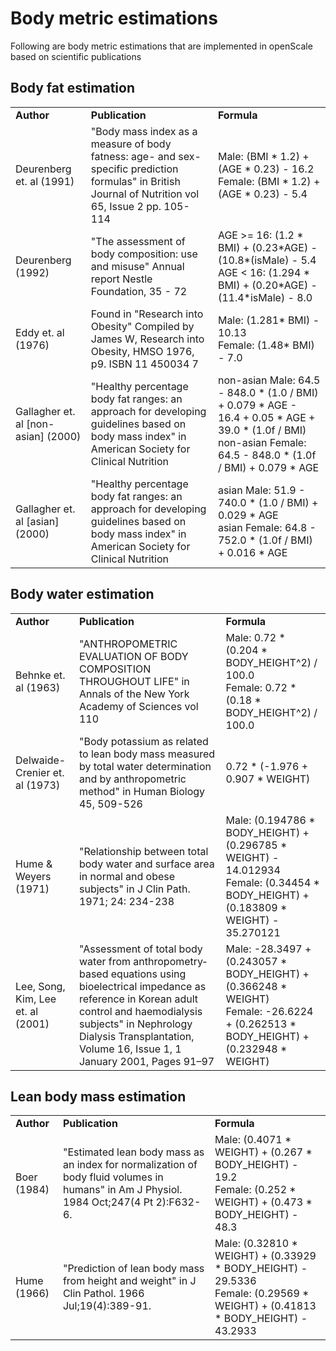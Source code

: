 # Body metric estimations

Following are body metric estimations that are implemented in openScale based on scientific publications

## Body fat estimation

<table>
<tr>
<td><b>Author</b></td>
<td><b>Publication</b></td>
<td><b>Formula</b></td>
</tr>
<tr>
<td>Deurenberg et. al (1991)</td>
<td>"Body mass index as a measure of body fatness: age- and sex-specific prediction formulas" in British Journal of Nutrition vol 65, Issue 2 pp. 105-114</td>
<td> 
Male: (BMI * 1.2) + (AGE * 0.23) - 16.2 <br>
Female: (BMI * 1.2) + (AGE * 0.23) - 5.4
</td>
</tr>
<tr>
<td>Deurenberg (1992)</td>
<td>"The  assessment  of  body  composition:  use  and
misuse" Annual report Nestle Foundation, 35 - 72</td>
<td> AGE >= 16: (1.2 * BMI) + (0.23*AGE) - (10.8*(isMale) - 5.4 <br>
AGE < 16: (1.294 * BMI) + (0.20*AGE) - (11.4*isMale) - 8.0</td>
</tr>
<tr>
<td>Eddy et. al (1976)</td>
<td>Found in "Research into Obesity" Compiled by James W, Research into Obesity, HMSO 1976, p9. ISBN 11 450034 7</td>
<td> Male: (1.281* BMI) - 10.13 <br>
Female: (1.48* BMI) - 7.0</td>
</tr>
<tr>
<td>Gallagher et. al [non-asian] (2000)</td>
<td>"Healthy percentage body fat ranges: an approach for developing guidelines based on body mass index" in American Society for Clinical Nutrition</td>
<td> non-asian Male: 64.5 - 848.0 * (1.0 / BMI) + 0.079 * AGE - 16.4 + 0.05 * AGE + 39.0 * (1.0f / BMI) <br>
non-asian Female: 64.5 - 848.0 * (1.0f / BMI) + 0.079 * AGE</td>
</tr>
<tr>
<td>Gallagher et. al [asian] (2000)</td>
<td>"Healthy percentage body fat ranges: an approach for developing guidelines based on body mass index" in American Society for Clinical Nutrition</td>
<td>asian Male: 51.9 - 740.0 * (1.0 / BMI) + 0.029 * AGE<br>
asian Female: 64.8 - 752.0 * (1.0f / BMI) + 0.016 * AGE
</tr>
</table>

## Body water estimation

<table>
<tr>
<td><b>Author</b></td>
<td><b>Publication</b></td>
<td><b>Formula</b></td>
</tr>
<tr>
<td>Behnke et. al (1963)</td>
<td>"ANTHROPOMETRIC EVALUATION OF BODY COMPOSITION THROUGHOUT LIFE" in Annals of the New York Academy of Sciences vol 110</td>
<td> 
Male: 0.72 * (0.204 * BODY_HEIGHT^2) / 100.0 <br>
Female: 0.72 * (0.18 * BODY_HEIGHT^2) / 100.0
</td>
</tr>
<tr>
<td>Delwaide-Crenier et. al (1973)</td>
<td>"Body potassium as related to lean body mass measured by total water determination and by anthropometric method" in Human Biology 45, 509-526</td>
<td> 0.72 * (-1.976 + 0.907 * WEIGHT)</td>
</tr>
<tr>
<td>Hume & Weyers (1971)</td>
<td>"Relationship between total body water and surface area in normal and obese subjects" in J Clin Path. 1971; 24: 234-238</td>
<td> Male: (0.194786 * BODY_HEIGHT) + (0.296785 * WEIGHT) - 14.012934<br>
Female: (0.34454 * BODY_HEIGHT) + (0.183809 * WEIGHT) - 35.270121</td>
</tr>
<tr>
<td>Lee, Song, Kim, Lee et. al (2001)</td>
<td>"Assessment of total body water from anthropometry‐based equations using bioelectrical impedance as reference in Korean adult control and haemodialysis subjects" in Nephrology Dialysis Transplantation, Volume 16, Issue 1, 1 January 2001, Pages 91–97</td>
<td> Male: -28.3497 + (0.243057 * BODY_HEIGHT) + (0.366248 * WEIGHT) <br>
Female: -26.6224 + (0.262513 * BODY_HEIGHT) + (0.232948 * WEIGHT)</td>
</tr>
</table>

## Lean body mass estimation

<table>
<tr>
<td><b>Author</b></td>
<td><b>Publication</b></td>
<td><b>Formula</b></td>
</tr>
<tr>
<td>Boer (1984)</td>
<td>"Estimated lean body mass as an index for normalization of body fluid volumes in humans" in Am J Physiol. 1984 Oct;247(4 Pt 2):F632-6.</td>
<td> 
Male: (0.4071 * WEIGHT) + (0.267 * BODY_HEIGHT) - 19.2 <br>
Female: (0.252 * WEIGHT) + (0.473 * BODY_HEIGHT) - 48.3
</td>
</tr>
<tr>
<td>Hume (1966)</td>
<td>"Prediction of lean body mass from height and weight" in J Clin Pathol. 1966 Jul;19(4):389-91.</td>
<td>
Male: (0.32810 * WEIGHT) + (0.33929 * BODY_HEIGHT) - 29.5336 <br>
Female: (0.29569 * WEIGHT) + (0.41813 * BODY_HEIGHT) - 43.2933</td>
</tr>
</table>